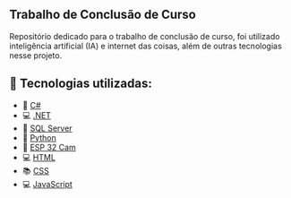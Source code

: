 
## Trabalho de Conclusão de Curso

Repositório dedicado para o trabalho de conclusão de curso, foi utilizado inteligência artificial (IA) e internet das coisas, além de outras tecnologias nesse projeto.

## 📔 Tecnologias utilizadas:

- 🤖 [C#]()
- 💻 [.NET]()
- 🎲 [SQL Server]()
- 🐍 [Python]()
- 👾 [ESP 32 Cam]()
- 💻 [HTML]()
- 📚 [CSS]()
- 💻 [JavaScript]()

